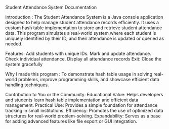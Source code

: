 Student Attendance System Documentation

Introduction :
The Student Attendance System is a Java console application designed to help manage student attendance records efficiently. It uses a custom hash table implementation to store and retrieve student attendance data. This program simulates a real-world system where each student is uniquely identified by their ID, and their attendance is updated or queried as needed.

Features: 
Add students with unique IDs. 
Mark and update attendance. 
Check individual attendance. 
Display all attendance records
Exit: Close the system gracefully

Why I made this program : 
To demonstrate hash table usage in solving real-world problems, improve programming skills, and showcase efficient data handling techniques.

Contribution to You or the Community:
Educational Value: Helps developers and students learn hash table implementation and efficient data management.
Practical Use: Provides a simple foundation for attendance tracking in small institutions.
Efficiency: Promotes the use of optimized data structures for real-world problem-solving.
Expandability: Serves as a base for adding advanced features like file export or GUI integration.
